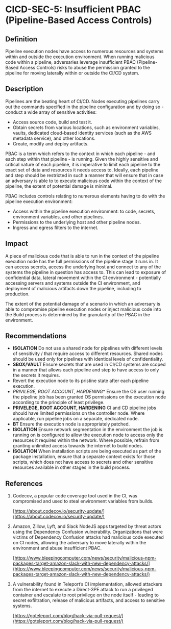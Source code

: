 # CICD-SEC-5: Insufficient PBAC (Pipeline-Based Access Controls)
## Definition

Pipeline execution nodes have access to numerous resources and systems within and outside the execution environment. When running malicious code within a pipeline, adversaries leverage insufficient PBAC (Pipeline-Based Access Controls) risks to abuse the permission granted to the pipeline for moving laterally within or outside the CI/CD system. 


## Description

Pipelines are the beating heart of CI/CD. Nodes executing pipelines carry out the commands specified in the pipeline configuration and by doing so - conduct a wide array of sensitive activities:



* Access source code, build and test it.
* Obtain secrets from various locations, such as environment variables, vaults, dedicated cloud-based identity services (such as the AWS metadata service), and other locations.
* Create, modify and deploy artifacts.

PBAC is a term which refers to the context in which each pipeline - and each step within that pipeline - is running. Given the highly sensitive and critical nature of each pipeline, it is imperative to limit each pipeline to the exact set of data and resources it needs access to. Ideally, each pipeline and step should be restricted in such a manner that will ensure that in case an adversary is able to to execute malicious code within the context of the pipeline, the extent of potential damage is minimal.

PBAC includes controls relating to numerous elements having to do with the pipeline execution environment:



* Access within the pipeline execution environment: to code, secrets, environment variables, and other pipelines.
* Permissions to the underlying host and other pipeline nodes.
* Ingress and egress filters to the internet. 


## Impact

A piece of malicious code that is able to run in the context of the pipeline execution node has the full permissions of the pipeline stage it runs in. It can access secrets, access the underlying host and connect to any of the systems the pipeline in question has access to. This can lead to exposure of confidential data, lateral movement within the CI environment - potentially accessing servers and systems outside the CI environment, and deployment of malicious artifacts down the pipeline, including to production.

The extent of the potential damage of a scenario in which an adversary is able to compromise pipeline execution nodes or inject malicious code into the Build process is determined by the granularity of the PBAC in the environment.

## Recommendations



* **ISOLATION** Do not use a shared node for pipelines with different levels of sensitivity / that require access to different resources. Shared nodes should be used only for pipelines with identical levels of confidentiality.
* **SBOX/VAULT** Ensure secrets that are used in CI/CD systems are scoped in a manner that allows each pipeline and step to have access to only the secrets it requires.
* Revert the execution node to its pristine state after each pipeline execution.
* **PRIVILEGE, ROOT ACCOUNT*, HARDENING** Ensure the OS user running the pipeline job has been granted OS permissions on the execution node according to the principle of least privilege.
* **PRIVELEGE, ROOT ACCOUNT, HARDENING** CI and CD pipeline jobs should have limited permissions on the controller node. Where applicable, run pipeline jobs on a separate, dedicated node.
* **BT** Ensure the execution node is appropriately patched.
* **ISOLATION** Ensure network segmentation in the environment the job is running on is configured to allow the execution node to access only the resources it requires within the network. Where possible, refrain from granting unlimited access towards the internet to build nodes.
* **ISOLATION** When installation scripts are being executed as part of the package installation, ensure that a separate context exists for those scripts, which does not have access to secrets and other sensitive resources available in other stages in the build process.


## References



1. Codecov, a popular code coverage tool used in the CI, was compromised and used to steal environment variables from builds.

    [https://about.codecov.io/security-update/](https://about.codecov.io/security-update/)

2. Amazon, Zillow, Lyft, and Slack NodeJS apps targeted by threat actors using the Dependency Confusion vulnerability. Organizations that were victims of Dependency Confusion attacks had malicious code executed on CI nodes, allowing the adversary to move laterally within the environment and abuse insufficient PBAC.

    [https://www.bleepingcomputer.com/news/security/malicious-npm-packages-target-amazon-slack-with-new-dependency-attacks/](https://www.bleepingcomputer.com/news/security/malicious-npm-packages-target-amazon-slack-with-new-dependency-attacks/)

3. A vulnerability found in Teleport’s CI implementation, allowed attackers from the internet to execute a Direct-3PE attack to run a privileged container and escalate to root privilege on the node itself - leading to secret exfiltration, release of malicious artifacts, and access to sensitive systems.

    [https://goteleport.com/blog/hack-via-pull-request/](https://goteleport.com/blog/hack-via-pull-request/)
